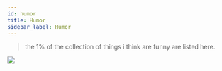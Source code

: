 ```yaml
---
id: humor
title: Humor
sidebar_label: Humor
---
```


> the 1% of the collection of things i think are funny are listed here.

![](/img/scratch.jpg)
